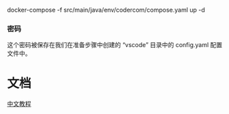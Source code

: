 
docker-compose -f src/main/java/env/codercom/compose.yaml up -d

### 密码
这个密码被保存在我们在准备步骤中创建的 “vscode” 目录中的 config.yaml 配置文件中。

# 文档
[中文教程](https://zhuanlan.zhihu.com/p/380497442)\
[]()